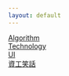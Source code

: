 ```yaml
---
layout: default
---
```


[Algorithm](Algorithm.md)  
[Technology](Technology.md)  
[UI](UI.md)  
[資工笑話](資工笑話.md)  
